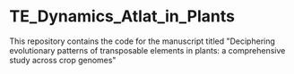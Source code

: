 # TE_Dynamics_Atlat_in_Plants
This repository contains the code for the manuscript titled  "Deciphering evolutionary patterns of transposable elements in plants: a comprehensive study across crop genomes"
